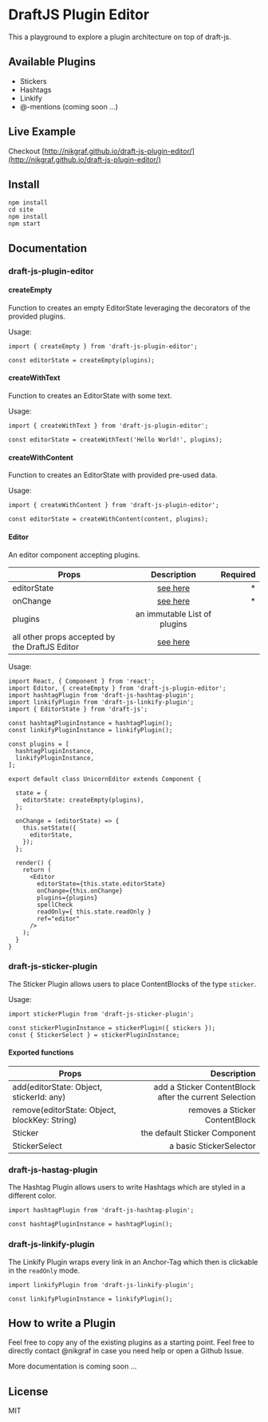 # DraftJS Plugin Editor

This a playground to explore a plugin architecture on top of draft-js.

## Available Plugins

- Stickers
- Hashtags
- Linkify
- @-mentions (coming soon …)

## Live Example

Checkout [http://nikgraf.github.io/draft-js-plugin-editor/](http://nikgraf.github.io/draft-js-plugin-editor/)

## Install

```
npm install
cd site
npm install
npm start
```

## Documentation

### draft-js-plugin-editor

#### createEmpty

Function to creates an empty EditorState leveraging the decorators of the provided plugins.

Usage:
```
import { createEmpty } from 'draft-js-plugin-editor';

const editorState = createEmpty(plugins);
```

#### createWithText

Function to creates an EditorState with some text.

Usage:
```
import { createWithText } from 'draft-js-plugin-editor';

const editorState = createWithText('Hello World!', plugins);
```

#### createWithContent

Function to creates an EditorState with provided pre-used data.

Usage:
```
import { createWithContent } from 'draft-js-plugin-editor';

const editorState = createWithContent(content, plugins);
```

#### Editor

An editor component accepting plugins.

| Props                                          | Description  | Required
| -----------------------------------------------|:------------:| -------:|
| editorState                                    | [see here](https://facebook.github.io/draft-js/docs/api-reference-editor-state.html#content)| * |
| onChange                                       | [see here](https://facebook.github.io/draft-js/docs/api-reference-editor.html#onchange)| * |
| plugins                                        | an immutable List of plugins |  |
| all other props accepted by the DraftJS Editor | [see here](https://facebook.github.io/draft-js/docs/api-reference-editor.html#props) |  |

Usage:
```
import React, { Component } from 'react';
import Editor, { createEmpty } from 'draft-js-plugin-editor';
import hashtagPlugin from 'draft-js-hashtag-plugin';
import linkifyPlugin from 'draft-js-linkify-plugin';
import { EditorState } from 'draft-js';

const hashtagPluginInstance = hashtagPlugin();
const linkifyPluginInstance = linkifyPlugin();

const plugins = [
  hashtagPluginInstance,
  linkifyPluginInstance,
];

export default class UnicornEditor extends Component {

  state = {
    editorState: createEmpty(plugins),
  };

  onChange = (editorState) => {
    this.setState({
      editorState,
    });
  };

  render() {
    return (
      <Editor
        editorState={this.state.editorState}
        onChange={this.onChange}
        plugins={plugins}
        spellCheck
        readOnly={ this.state.readOnly }
        ref="editor"
      />
    );
  }
}
```

### draft-js-sticker-plugin

The Sticker Plugin allows users to place ContentBlocks of the type `sticker`.

Usage:

```
import stickerPlugin from 'draft-js-sticker-plugin';

const stickerPluginInstance = stickerPlugin({ stickers });
const { StickerSelect } = stickerPluginInstance;
```

#### Exported functions

| Props                                          | Description
| -----------------------------------------------|------------:|
| add(editorState: Object, stickerId: any) | add a Sticker ContentBlock after the current Selection|
| remove(editorState: Object, blockKey: String) | removes a Sticker ContentBlock|
| Sticker | the default Sticker Component |
| StickerSelect | a basic StickerSelector |

### draft-js-hastag-plugin

The Hashtag Plugin allows users to write Hashtags which are styled in a different color.

```
import hashtagPlugin from 'draft-js-hashtag-plugin';

const hashtagPluginInstance = hashtagPlugin();
```

### draft-js-linkify-plugin

The Linkify Plugin wraps every link in an Anchor-Tag which then is clickable in the `readOnly` mode.

```
import linkifyPlugin from 'draft-js-linkify-plugin';

const linkifyPluginInstance = linkifyPlugin();
```

## How to write a Plugin

Feel free to copy any of the existing plugins as a starting point. Feel free to directly contact @nikgraf in case you need help or open a Github Issue.

More documentation is coming soon …

## License

MIT

